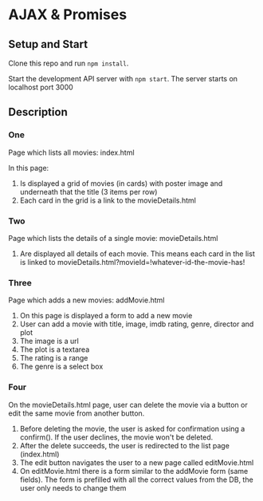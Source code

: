 # AJAX & Promises

## Setup and Start

Clone this repo and run `npm install`.

Start the development API server with `npm start`. The server starts on localhost port 3000

## Description

### One

Page which lists all movies: index.html

In this page:

1. Is displayed a grid of movies (in cards) with poster image and underneath that the title (3 items per row)
2. Each card in the grid is a link to the movieDetails.html

### Two

Page which lists the details of a single movie: movieDetails.html

1. Are displayed all details of each movie. This means each card in the list is linked to movieDetails.html?movieId=!whatever-id-the-movie-has!

### Three

Page which adds a new movies: addMovie.html

1. On this page is displayed a form to add a new movie
2. User can add a movie with title, image, imdb rating, genre, director and plot
3. The image is a url
4. The plot is a textarea
5. The rating is a range
6. The genre is a select box

### Four

On the movieDetails.html page, user can delete the movie via a button or edit the same movie from another button.

1. Before deleting the movie, the user is asked for confirmation using a confirm(). If the user declines, the movie won't be deleted.
2. After the delete succeeds, the user is redirected to the list page (index.html)
3. The edit button navigates the user to a new page called editMovie.html
4. On editMovie.html there is a form similar to the addMovie form (same fields). The form is prefilled with all the correct values from the DB, the user only needs to change them
